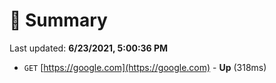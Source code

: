 # 📖 Summary
Last updated: **6/23/2021, 5:00:36 PM**

- `GET` [https://google.com](https://google.com) - **Up** (318ms)

